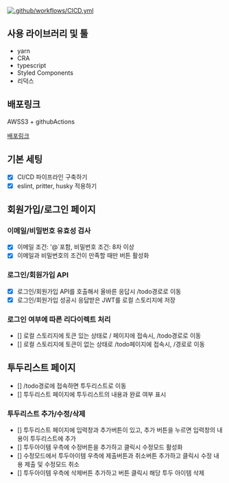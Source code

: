[![.github/workflows/CICD.yml](https://github.com/SJ0826/todolist-project/actions/workflows/CICD.yml/badge.svg)](https://github.com/SJ0826/todolist-project/actions/workflows/CICD.yml)

## 사용 라이브러리 및 툴

- yarn
- CRA
- typescript
- Styled Components
- 리덕스

## 배포링크

AWSS3 + githubActions

[배포링크](http://todolist-sj0826.s3-website.ap-northeast-2.amazonaws.com)

## 기본 세팅

- [x] CI/CD 파이프라인 구축하기
- [x] eslint, pritter, husky 적용하기

## 회원가입/로그인 페이지

### 이메일/비밀번호 유효성 검사

- [x] 이메일 조건: '@`포함, 비밀번호 조건: 8자 이상
- [x] 이메일과 비밀번호의 조건이 만족할 때만 버튼 활성화

### 로그인/회원가입 API

- [x] 로그인/회원가입 API를 호출해서 올바른 응답시 /todo경로로 이동
- [x] 로그인/회원가입 성공시 응답받은 JWT를 로컬 스토리지에 저장

### 로그인 여부에 따른 리다이렉트 처리

- [] 로컬 스토리지에 토큰 있는 상태로 / 페이지에 접속시, /todo경로로 이동
- [] 로컬 스토리지에 토큰이 없는 상태로 /todo페이지에 접속시, /경로로 이동

## 투두리스트 페이지

- [] /todo경로에 접속하면 투두리스트로 이동
- [] 투두리스트 페이지에 투두리스트의 내용과 완료 여부 표시

### 투두리스트 추가/수정/삭제

- [] 투두리스트 페이지에 입력창과 추가버튼이 있고, 추가 버튼을 누르면 입력창의 내용이 투두리스트에 추가
- [] 투두아이템 우측에 수정버튼을 추가하고 클릭시 수정모드 활성화
- [] 수정모드에서 투두아이템 우측에 제출버튼과 취소버튼 추가하고 클릭시 수정 내용 제출 및 수정모드 취소
- [] 투두아이템 우측에 삭제버튼 추가하고 버튼 클릭시 해당 투두 아이템 삭제
